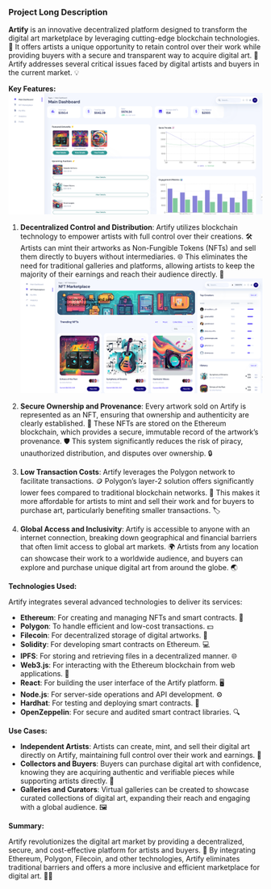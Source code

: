 ### Project Long Description

**Artify** is an innovative decentralized platform designed to transform the digital art marketplace by leveraging cutting-edge blockchain technologies. 🚀 It offers artists a unique opportunity to retain control over their work while providing buyers with a secure and transparent way to acquire digital art. 🔐 Artify addresses several critical issues faced by digital artists and buyers in the current market. 💡

**Key Features:**
![Dashboard](src/assets/img/dashboards/artify.png)

1. **Decentralized Control and Distribution**: Artify utilizes blockchain technology to empower artists with full control over their creations. 🛠️ Artists can mint their artworks as Non-Fungible Tokens (NFTs) and sell them directly to buyers without intermediaries. 🌐 This eliminates the need for traditional galleries and platforms, allowing artists to keep the majority of their earnings and reach their audience directly. 🎨
![Nfts](src/assets/img/dashboards/nfts.png)

2. **Secure Ownership and Provenance**: Every artwork sold on Artify is represented as an NFT, ensuring that ownership and authenticity are clearly established. 📜 These NFTs are stored on the Ethereum blockchain, which provides a secure, immutable record of the artwork’s provenance. 🛡️ This system significantly reduces the risk of piracy, unauthorized distribution, and disputes over ownership. 🔒

3. **Low Transaction Costs**: Artify leverages the Polygon network to facilitate transactions. 🪙 Polygon’s layer-2 solution offers significantly lower fees compared to traditional blockchain networks. 💸 This makes it more affordable for artists to mint and sell their work and for buyers to purchase art, particularly benefiting smaller transactions. 🏷️

4. **Global Access and Inclusivity**: Artify is accessible to anyone with an internet connection, breaking down geographical and financial barriers that often limit access to global art markets. 🌍 Artists from any location can showcase their work to a worldwide audience, and buyers can explore and purchase unique digital art from around the globe. 🌏

**Technologies Used:**

Artify integrates several advanced technologies to deliver its services:

- **Ethereum**: For creating and managing NFTs and smart contracts. 🧩
- **Polygon**: To handle efficient and low-cost transactions. 💵
- **Filecoin**: For decentralized storage of digital artworks. 📂
- **Solidity**: For developing smart contracts on Ethereum. 💻
- **IPFS**: For storing and retrieving files in a decentralized manner. 🌐
- **Web3.js**: For interacting with the Ethereum blockchain from web applications. 📲
- **React**: For building the user interface of the Artify platform. 🖥️
- **Node.js**: For server-side operations and API development. ⚙️
- **Hardhat**: For testing and deploying smart contracts. 🧪
- **OpenZeppelin**: For secure and audited smart contract libraries. 🔍

**Use Cases:**

- **Independent Artists**: Artists can create, mint, and sell their digital art directly on Artify, maintaining full control over their work and earnings. 🎨
- **Collectors and Buyers**: Buyers can purchase digital art with confidence, knowing they are acquiring authentic and verifiable pieces while supporting artists directly. 💖
- **Galleries and Curators**: Virtual galleries can be created to showcase curated collections of digital art, expanding their reach and engaging with a global audience. 🖼️

**Summary:**

Artify revolutionizes the digital art market by providing a decentralized, secure, and cost-effective platform for artists and buyers. 🌟 By integrating Ethereum, Polygon, Filecoin, and other technologies, Artify eliminates traditional barriers and offers a more inclusive and efficient marketplace for digital art. 🎨🔗
